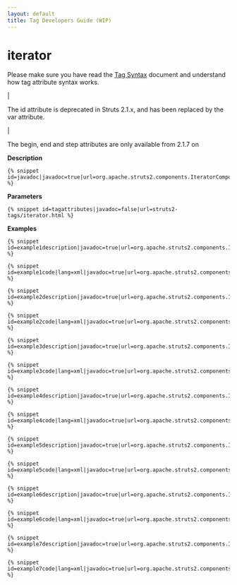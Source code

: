 ```yaml
---
layout: default
title: Tag Developers Guide (WIP)
---
```


# iterator


Please make sure you have read the [Tag Syntax](#PAGE_13927) document and understand how tag attribute syntax works.

| 


The id attribute is deprecated in Struts 2.1.x, and has been replaced by the var attribute.

| 

The begin, end and step attributes are only available from 2.1.7 on

> 

__Description__



~~~~~~~
{% snippet id=javadoc|javadoc=true|url=org.apache.struts2.components.IteratorComponent %}
~~~~~~~

__Parameters__



~~~~~~~
{% snippet id=tagattributes|javadoc=false|url=struts2-tags/iterator.html %}
~~~~~~~

__Examples__



~~~~~~~
{% snippet id=example1description|javadoc=true|url=org.apache.struts2.components.IteratorComponent %}
~~~~~~~


~~~~~~~
{% snippet id=example1code|lang=xml|javadoc=true|url=org.apache.struts2.components.IteratorComponent %}
~~~~~~~


~~~~~~~
{% snippet id=example2description|javadoc=true|url=org.apache.struts2.components.IteratorComponent %}
~~~~~~~


~~~~~~~
{% snippet id=example2code|lang=xml|javadoc=true|url=org.apache.struts2.components.IteratorComponent %}
~~~~~~~


~~~~~~~
{% snippet id=example3description|javadoc=true|url=org.apache.struts2.components.IteratorComponent %}
~~~~~~~


~~~~~~~
{% snippet id=example3code|lang=xml|javadoc=true|url=org.apache.struts2.components.IteratorComponent %}
~~~~~~~


~~~~~~~
{% snippet id=example4description|javadoc=true|url=org.apache.struts2.components.IteratorComponent %}
~~~~~~~


~~~~~~~
{% snippet id=example4code|lang=xml|javadoc=true|url=org.apache.struts2.components.IteratorComponent %}
~~~~~~~


~~~~~~~
{% snippet id=example5description|javadoc=true|url=org.apache.struts2.components.IteratorComponent %}
~~~~~~~


~~~~~~~
{% snippet id=example5code|lang=xml|javadoc=true|url=org.apache.struts2.components.IteratorComponent %}
~~~~~~~


~~~~~~~
{% snippet id=example6description|javadoc=true|url=org.apache.struts2.components.IteratorComponent %}
~~~~~~~


~~~~~~~
{% snippet id=example6code|lang=xml|javadoc=true|url=org.apache.struts2.components.IteratorComponent %}
~~~~~~~


~~~~~~~
{% snippet id=example7description|javadoc=true|url=org.apache.struts2.components.IteratorComponent %}
~~~~~~~


~~~~~~~
{% snippet id=example7code|lang=xml|javadoc=true|url=org.apache.struts2.components.IteratorComponent %}
~~~~~~~
